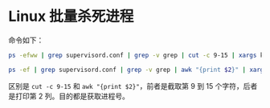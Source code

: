 # Linux 批量杀死进程

命令如下：

```bash
ps -efww | grep supervisord.conf | grep -v grep | cut -c 9-15 | xargs kill -9
```

```bash
ps -ef | grep supervisord.conf | grep -v grep | awk "{print $2}" | xargs kill -9
```

区别是 `cut -c 9-15` 和 `awk "{print $2}"`，前者是截取第 9 到 15 个字符，后者是打印第 2 列。目的都是获取进程号。
